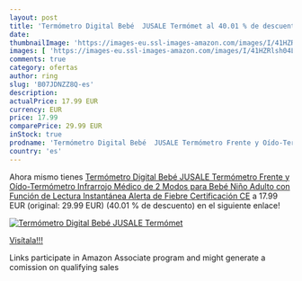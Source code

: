 ```yaml
---
layout: post
title: 'Termómetro Digital Bebé  JUSALE Termómet al 40.01 % de descuento'
date: 
thumbnailImage: 'https://images-eu.ssl-images-amazon.com/images/I/41HZRlsh04L._SL200_.jpg'
images: [ 'https://images-eu.ssl-images-amazon.com/images/I/41HZRlsh04L._SL200_.jpg' ]
comments: true
category: ofertas
author: ring
slug: 'B07JDNZZ8Q-es'
description:
actualPrice: 17.99 EUR
currency: EUR
price: 17.99
comparePrice: 29.99 EUR
inStock: true
prodname: 'Termómetro Digital Bebé  JUSALE Termómetro Frente y Oído-Termómetro Infrarrojo Médico de 2 Modos para Bebé Niño Adulto con Función de Lectura Instantánea Alerta de Fiebre Certificación CE'
country: 'es'
---
```


Ahora mismo tienes [Termómetro Digital Bebé  JUSALE Termómetro Frente y Oído-Termómetro Infrarrojo Médico de 2 Modos para Bebé Niño Adulto con Función de Lectura Instantánea Alerta de Fiebre Certificación CE](https://www.amazon.es/dp/B07JDNZZ8Q/?tag=tolees-21) a 17.99 EUR (original: 29.99 EUR) (40.01 %  de descuento) en el siguiente enlace!

[![Termómetro Digital Bebé  JUSALE Termómet](https://images-eu.ssl-images-amazon.com/images/I/41HZRlsh04L._SL200_.jpg)](https://www.amazon.es/dp/B07JDNZZ8Q/?tag=tolees-21)

[Visítala!!!](https://www.amazon.es/dp/B07JDNZZ8Q/?tag=tolees-21)

Links participate in Amazon Associate program and might generate a comission on qualifying sales
